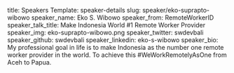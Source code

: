 title: Speakers
Template: speaker-details
slug: speaker/eko-suprapto-wibowo
speaker_name: Eko S. Wibowo
speaker_from: RemoteWorkerID
speaker_talk_title: Make Indonesia World #1 Remote Worker Provider
speaker_img: eko-suprapto-wibowo.png
speaker_twitter: swdevbali
speaker_github: swdevbali
speaker_linkedin: eko-s-wibowo
speaker_bio: My professional goal in life is to make Indonesia as the number one remote worker provider in the world. To achieve this #WeWorkRemotelyAsOne from Aceh to Papua.